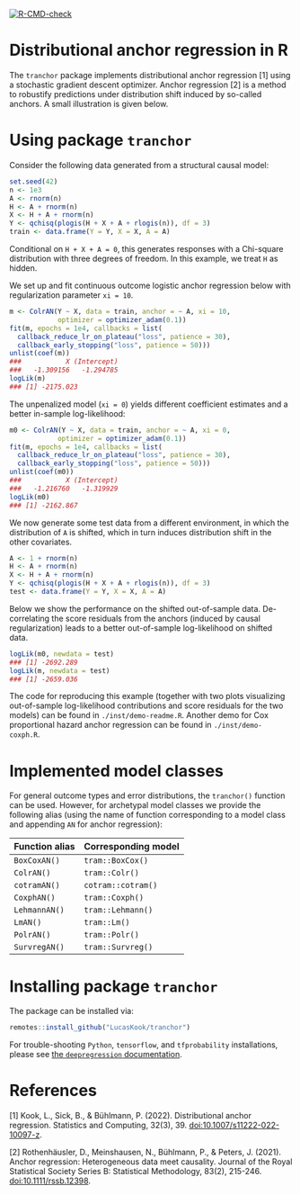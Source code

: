 <!-- badges: start -->
  [![R-CMD-check](https://github.com/LucasKook/tranchor/actions/workflows/R-CMD-check.yaml/badge.svg)](https://github.com/LucasKook/tranchor/actions/workflows/R-CMD-check.yaml)
<!-- badges: end -->

# Distributional anchor regression in R

The `tranchor` package implements distributional anchor regression [1] using a
stochastic gradient descent optimizer. Anchor regression [2] is a method to
robustify predictions under distribution shift induced by so-called anchors.
A small illustration is given below.

# Using package `tranchor`

Consider the following data generated from a structural causal model:

```r
set.seed(42)
n <- 1e3
A <- rnorm(n)
H <- A + rnorm(n)
X <- H + A + rnorm(n)
Y <- qchisq(plogis(H + X + A + rlogis(n)), df = 3)
train <- data.frame(Y = Y, X = X, A = A)
```

Conditional on `H + X + A = 0`, this generates responses with a Chi-square
distribution with three degrees of freedom. In this example, we treat `H` as
hidden.

We set up and fit continuous outcome logistic anchor regression below with
regularization parameter `xi = 10`.

```r
m <- ColrAN(Y ~ X, data = train, anchor = ~ A, xi = 10, 
            optimizer = optimizer_adam(0.1))
fit(m, epochs = 1e4, callbacks = list(
  callback_reduce_lr_on_plateau("loss", patience = 30),
  callback_early_stopping("loss", patience = 50)))
unlist(coef(m))
###           X (Intercept) 
###   -1.309156   -1.294785 
logLik(m)
### [1] -2175.023
```

The unpenalized model (`xi = 0`) yields different coefficient estimates and
a better in-sample log-likelihood:
```r
m0 <- ColrAN(Y ~ X, data = train, anchor = ~ A, xi = 0, 
            optimizer = optimizer_adam(0.1))
fit(m, epochs = 1e4, callbacks = list(
  callback_reduce_lr_on_plateau("loss", patience = 30),
  callback_early_stopping("loss", patience = 50)))
unlist(coef(m0))
###           X (Intercept) 
###   -1.216760   -1.319929 
logLik(m0)
### [1] -2162.867
```

We now generate some test data from a different environment, in which the
distribution of `A` is shifted, which in turn induces distribution shift in the
other covariates.

```r
A <- 1 + rnorm(n)
H <- A + rnorm(n)
X <- H + A + rnorm(n)
Y <- qchisq(plogis(H + X + A + rlogis(n)), df = 3)
test <- data.frame(Y = Y, X = X, A = A)
```

Below we show the performance on the shifted out-of-sample data. De-correlating
the score residuals from the anchors (induced by causal regularization) leads
to a better out-of-sample log-likelihood on shifted data.

```r
logLik(m0, newdata = test)
### [1] -2692.289
logLik(m, newdata = test)
### [1] -2659.036
```

The code for reproducing this example (together with two plots visualizing
out-of-sample log-likelihood contributions and score residuals for the two
models) can be found in `./inst/demo-readme.R`. Another demo for Cox 
proportional hazard anchor regression can be found in `./inst/demo-coxph.R`.

# Implemented model classes

For general outcome types and error distributions, the `tranchor()` function
can be used. However, for archetypal model classes we provide the following
alias (using the name of function corresponding to a model class and appending
`AN` for anchor regression):

| **Function alias**  | **Corresponding model**    |
|---------------------|----------------------------|
| `BoxCoxAN()`        | `tram::BoxCox()`           | 
| `ColrAN()`          | `tram::Colr()`             |
| `cotramAN()`        | `cotram::cotram()`         |
| `CoxphAN()`         | `tram::Coxph()`            |
| `LehmannAN()`       | `tram::Lehmann()`          |
| `LmAN()`            | `tram::Lm()`               |
| `PolrAN()`          | `tram::Polr()`             |
| `SurvregAN()`       | `tram::Survreg()`          |

# Installing package `tranchor`

The package can be installed via:
```r
remotes::install_github("LucasKook/tranchor")
```

For trouble-shooting `Python`, `tensorflow`, and `tfprobability` installations,
please see [the `deepregression` documentation](https://github.com/neural-structured-additive-learning/deepregression#troubleshooting).

# References

[1] Kook, L., Sick, B., & Bühlmann, P. (2022). Distributional anchor regression. Statistics and Computing, 32(3), 39. [doi:10.1007/s11222-022-10097-z](https://doi.org/10.1007/s11222-022-10097-z).

[2] Rothenhäusler, D., Meinshausen, N., Bühlmann, P., & Peters, J. (2021). Anchor regression: Heterogeneous data meet causality. Journal of the Royal Statistical Society Series B: Statistical Methodology, 83(2), 215-246. [doi:10.1111/rssb.12398](https://doi.org/10.1111/rssb.12398).

